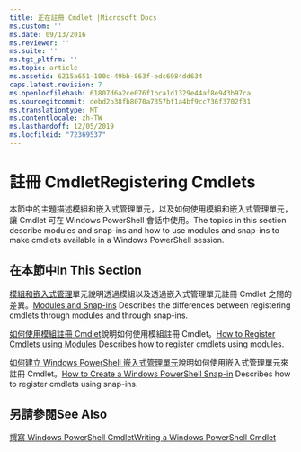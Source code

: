 ```yaml
---
title: 正在註冊 Cmdlet |Microsoft Docs
ms.custom: ''
ms.date: 09/13/2016
ms.reviewer: ''
ms.suite: ''
ms.tgt_pltfrm: ''
ms.topic: article
ms.assetid: 6215a651-100c-49bb-863f-edc6984dd634
caps.latest.revision: 7
ms.openlocfilehash: 61807d6a2ce076f1bca1d1329e44af8e943b97ca
ms.sourcegitcommit: debd2b38fb8070a7357bf1a4bf9cc736f3702f31
ms.translationtype: MT
ms.contentlocale: zh-TW
ms.lasthandoff: 12/05/2019
ms.locfileid: "72369537"
---
```

# <a name="registering-cmdlets"></a><span data-ttu-id="b5bca-102">註冊 Cmdlet</span><span class="sxs-lookup"><span data-stu-id="b5bca-102">Registering Cmdlets</span></span>

<span data-ttu-id="b5bca-103">本節中的主題描述模組和嵌入式管理單元，以及如何使用模組和嵌入式管理單元，讓 Cmdlet 可在 Windows PowerShell 會話中使用。</span><span class="sxs-lookup"><span data-stu-id="b5bca-103">The topics in this section describe modules and snap-ins and how to use modules and snap-ins to make cmdlets available in a Windows PowerShell session.</span></span>

## <a name="in-this-section"></a><span data-ttu-id="b5bca-104">在本節中</span><span class="sxs-lookup"><span data-stu-id="b5bca-104">In This Section</span></span>

<span data-ttu-id="b5bca-105">[模組和嵌入式管理](./modules-and-snap-ins.md)單元說明透過模組以及透過嵌入式管理單元註冊 Cmdlet 之間的差異。</span><span class="sxs-lookup"><span data-stu-id="b5bca-105">[Modules and Snap-ins](./modules-and-snap-ins.md) Describes the differences between registering cmdlets through modules and through snap-ins.</span></span>

<span data-ttu-id="b5bca-106">[如何使用模組註冊 Cmdlet](./how-to-import-cmdlets-using-modules.md)說明如何使用模組註冊 Cmdlet。</span><span class="sxs-lookup"><span data-stu-id="b5bca-106">[How to Register Cmdlets using Modules](./how-to-import-cmdlets-using-modules.md) Describes how to register cmdlets using modules.</span></span>

<span data-ttu-id="b5bca-107">[如何建立 Windows PowerShell 嵌入式管理單元](./how-to-create-a-windows-powershell-snap-in.md)說明如何使用嵌入式管理單元來註冊 Cmdlet。</span><span class="sxs-lookup"><span data-stu-id="b5bca-107">[How to Create a Windows PowerShell Snap-in](./how-to-create-a-windows-powershell-snap-in.md) Describes how to register cmdlets using snap-ins.</span></span>

## <a name="see-also"></a><span data-ttu-id="b5bca-108">另請參閱</span><span class="sxs-lookup"><span data-stu-id="b5bca-108">See Also</span></span>

[<span data-ttu-id="b5bca-109">撰寫 Windows PowerShell Cmdlet</span><span class="sxs-lookup"><span data-stu-id="b5bca-109">Writing a Windows PowerShell Cmdlet</span></span>](./writing-a-windows-powershell-cmdlet.md)
